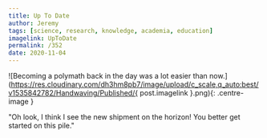 ```yaml
---
title: Up To Date
author: Jeremy
tags: [science, research, knowledge, academia, education]
imagelink: UpToDate
permalink: /352
date: 2020-11-04
---
```


![Becoming a polymath back in the day was a lot easier than now.](https://res.cloudinary.com/dh3hm8pb7/image/upload/c_scale,q_auto:best/v1535842782/Handwaving/Published/{ post.imagelink }.png){: .centre-image }

"Oh look, I think I see the new shipment on the horizon! You better get started on this pile."
